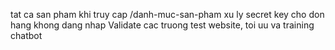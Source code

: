 <!-- login google -->
<!-- tim kiem order -->
<!-- Mua lai don hang -->
<!-- tra lai don hang -->
<!-- thanh toan lai don hang cho thanh toan -->
<!-- Binh luan san pham sau khi dat hang -->
<!-- dem view cho tin tuc -->
<!-- bo loc tin tuc -->
<!-- tag tin tuc -->
<!-- tim kiem bai viet -->
<!-- xu ly lai tracking order -->
<!-- bo loc thong bao nguoi dung -->
<!-- tinh cac loai tien cho order -->
tat ca san pham khi truy cap /danh-muc-san-pham
xu ly secret key cho don hang khong dang nhap
Validate cac truong
test website, toi uu va training chatbot